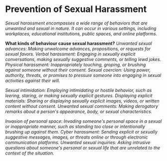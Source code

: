 # Prevention of Sexual Harassment

*Sexual harassment encompasses a wide range of behaviors that are unwanted and sexual in nature. It can occur in various settings, including workplaces, educational institutions, public spaces, and online platforms.*


**What kinds of behaviour cause sexual harassment?**
*Unwanted sexual advances: Making unwelcome advances, propositions, or requests for sexual favors. Verbal harassment: Engaging in sexually explicit conversations, making sexually suggestive comments, or telling lewd jokes.
Physical harassment: Inappropriately touching, groping, or brushing against someone without their consent.
Sexual coercion: Using power, authority, threats, or promises to pressure someone into engaging in sexual activities against their will.*

*Sexual intimidation: Employing intimidating or hostile behavior, such as leering, staring, or making sexually explicit gestures. Displaying explicit materials: Sharing or displaying sexually explicit images, videos, or written content without consent. Unwanted sexual comments: Making derogatory remarks about a person's appearance, body, or sexual characteristics.*

*Invasion of personal space: Invading someone's personal space in a sexual or inappropriate manner, such as standing too close or intentionally brushing up against them. Cyber harassment: Sending explicit or sexually suggestive messages, images, or threats online or through electronic communication platforms. Unwanted sexual inquiries: Asking intrusive questions about someone's personal or sexual life that are unrelated to the context of the situation.*